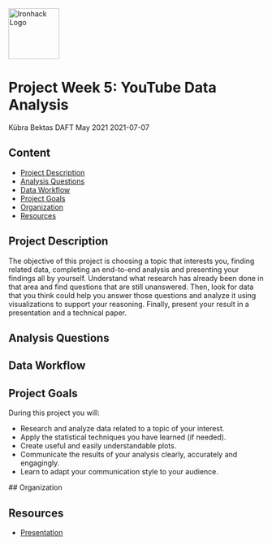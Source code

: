 <img src="https://bit.ly/2VnXWr2" alt="Ironhack Logo" width="100"/>

# Project Week 5: YouTube Data Analysis

Kübra Bektas
DAFT May 2021
2021-07-07

## Content
- [Project Description](#project-description)
- [Analysis Questions](#analysis-questions)
- [Data Workflow](#data-workflow)
- [Project Goals](#project-goals)
- [Organization](#organization)
- [Resources](#resources)

## <a id="project-description"></a>Project Description
The objective of this project is choosing a topic that interests you, finding related data, completing an end-to-end analysis and presenting your findings all by yourself. Understand what research has already been done in that area and find questions that are still unanswered. Then, look for data that you think could help you answer those questions and analyze it using visualizations to support your reasoning. Finally, present your result in a presentation and a technical paper.

## <a id="analysis-questions"></a>Analysis Questions

## <a id="data-workflow"></a>Data Workflow

## <a id="project-goals"></a>Project Goals
During this project you will:
* Research and analyze data related to a topic of your interest.
* Apply the statistical techniques you have learned (if needed).
* Create useful and easily understandable plots.
* Communicate the results of your analysis clearly, accurately and engagingly.
* Learn to adapt your communication style to your audience.



## <a id="organization"></a>Organization


## <a id="resources"></a>Resources
  
   
* [Presentation](https://docs.google.com/presentation/d/1WfSGt0D_C4GHFjYiNGEZbibTq68cQByZW-vTuBe6rhs/edit?usp=sharing)